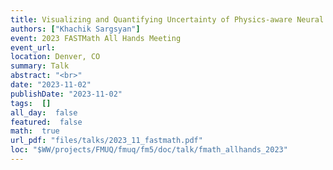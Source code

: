 ```yaml
---
title: Visualizing and Quantifying Uncertainty of Physics-aware Neural Networks
authors: ["Khachik Sargsyan"]
event: 2023 FASTMath All Hands Meeting
event_url: 
location: Denver, CO
summary: Talk
abstract: "<br>"
date: "2023-11-02"
publishDate: "2023-11-02"
tags:  []
all_day:  false
featured:  false
math:  true
url_pdf: "files/talks/2023_11_fastmath.pdf"
loc: "$WW/projects/FMUQ/fmuq/fm5/doc/talk/fmath_allhands_2023"
---
```

